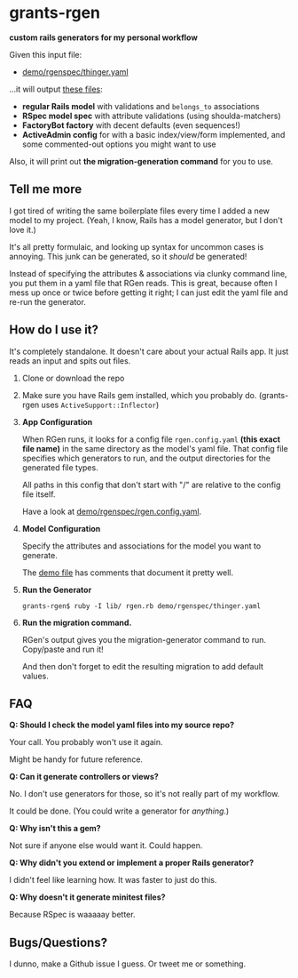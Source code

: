 # grants-rgen
**custom rails generators for my personal workflow**

Given this input file:

* [demo/rgenspec/thinger.yaml](demo/rgenspec/thinger.yaml)

...it will output [these files](/demo/output/):

* **regular Rails model** with validations and `belongs_to` associations
* **RSpec model spec** with attribute validations (using shoulda-matchers)
* **FactoryBot factory** with decent defaults (even sequences!)
* **ActiveAdmin config** for with a basic index/view/form implemented,
  and some commented-out options you might want to use

Also, it will print out **the migration-generation command** for you to use.

## Tell me more

I got tired of writing the same boilerplate files every time I
added a new model to my project.
(Yeah, I know, Rails has a model generator, but I don't love it.)

It's all pretty formulaic, and
looking up syntax for uncommon cases is annoying.
This junk can be generated, so it *should* be generated!

Instead of specifying the attributes & associations via clunky command line,
you put them in a yaml file that RGen reads.  This is great, because often I
mess up once or twice before getting it right; I can just edit
the yaml file and re-run the generator.

## How do I use it?

It's completely standalone.  It doesn't care about your actual Rails app.
It just reads an input and spits out files.

1. Clone or download the repo

2. Make sure you have Rails gem installed, which you probably do. (grants-rgen uses `ActiveSupport::Inflector`)

3. **App Configuration**

    When RGen runs, it looks for a config file `rgen.config.yaml` **(this exact file name)**
    in the same directory as the model's yaml file.
    That config file specifies which generators to run, and the output directories for the generated
    file types.
    
    All paths in this config that don't start with "/" are relative to the config file itself.
    
    Have a look at [demo/rgenspec/rgen.config.yaml](demo/rgenspec/rgen.config.yaml).

4. **Model Configuration**

    Specify the attributes and associations for the model you want to generate.
    
    The [demo file](demo/rgenspec/thinger.yaml) has comments that document it pretty well.

5. **Run the Generator**
    
    `grants-rgen$ ruby -I lib/ rgen.rb demo/rgenspec/thinger.yaml`

6. **Run the migration command.**

    RGen's output gives you the migration-generator command to run.  Copy/paste and run it!

    And then don't forget to edit the resulting migration to add default values.

## FAQ

**Q: Should I check the model yaml files into my source repo?**

Your call.  You probably won't use it again.

Might be handy for future reference.

**Q: Can it generate controllers or views?**

No.  I don't use generators for those, so it's not really part of my workflow.

It could be done. (You could write a generator for _anything_.)

**Q: Why isn't this a gem?**

Not sure if anyone else would want it.  Could happen.

**Q: Why didn't you extend or implement a proper Rails generator?**

I didn't feel like learning how.
It was faster to just do this.

**Q: Why doesn't it generate minitest files?**

Because RSpec is waaaaay better.

## Bugs/Questions?

I dunno, make a Github issue I guess.  Or tweet me or something.
